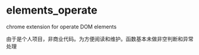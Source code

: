 # elements_operate
chrome extension for operate DOM elements

由于是个人项目，非商业代码。为方便阅读和维护。函数基本未做非空判断和异常处理
